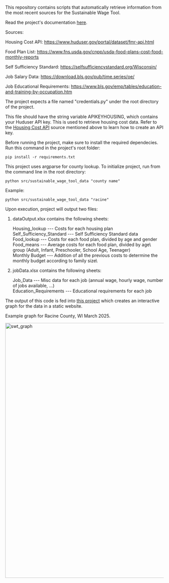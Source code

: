 This repository contains scripts that automatically retrieve information from the most recent sources for the Sustainable Wage Tool.

Read the project's documentation [here](https://angelfebles.github.io/Sustainable-Wage-Tool-APIs/en/index.html).


Sources:

Housing Cost API: https://www.huduser.gov/portal/dataset/fmr-api.html

Food Plan List: https://www.fns.usda.gov/cnpp/usda-food-plans-cost-food-monthly-reports

Self Sufficiency Standard: https://selfsufficiencystandard.org/Wisconsin/

Job Salary Data: https://download.bls.gov/pub/time.series/oe/

Job Educational Requirements: https://www.bls.gov/emp/tables/education-and-training-by-occupation.htm


The project expects a file named "credentials.py" under the root directory of the project. 

This file should have the string variable APIKEYHOUSING, which contains your Huduser API key. This is used to retrieve housing cost data. Refer to the [Housing Cost API](https://www.huduser.gov/portal/dataset/fmr-api.html) source mentioned above to learn how to create an API key.



Before running the project, make sure to install the required dependecies. Run this command in the project's root folder:

```
pip install -r requirements.txt
```

This project uses argparse for county lookup. To initialize project, run from the command line in the root directory:

```
python src/sustainable_wage_tool_data "county name"
```

Example: 

```
python src/sustainable_wage_tool_data "racine"
```



Upon execution, project will output two files:

1) dataOutput.xlsx contains the following sheets:

    Housing_lookup  --- Costs for each housing plan\
    Self_Sufficiency_Standard --- Self Sufficiency Standard data\
    Food_lookup --- Costs for each food plan, divided by age and gender\
    Food_means --- Average costs for each food plan, divided by age\ group (Adult, Infant, Preschooler, School Age, Teenager)\
    Monthly Budget --- Addition of all the previous costs to determine the monthly budget according to family size\


2) jobData.xlsx contains the following sheets:

    Job_Data --- Misc data for each job (annual wage, hourly wage, number of jobs available, ...)\
    Education_Requirements --- Educational requirements for each job


The output of this code is fed into [this project](https://github.com/AngelFebles/sss_graph) which creates an interactive graph for the data in a static website.

Example graph for Racine County, WI March 2025. 

<img width="1897" height="809" alt="swt_graph" src="https://github.com/user-attachments/assets/71929ef3-ab1e-4267-8802-376155e7fce3" />


